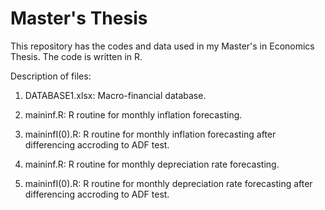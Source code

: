 # Master's Thesis
This repository has the codes and data used in my Master's in Economics Thesis. The code is written in R.

Description of files:

1. DATABASE1.xlsx: Macro-financial database.

2. maininf.R: R routine for monthly inflation forecasting. 

3. maininfI(0).R: R routine for monthly inflation forecasting after differencing accroding to ADF test. 

4. maininf.R: R routine for monthly depreciation rate forecasting. 

5. maininfI(0).R: R routine for monthly depreciation rate forecasting after differencing accroding to ADF test. 
